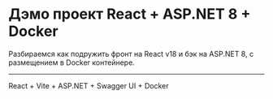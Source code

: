 # Дэмо проект React + ASP.NET 8 + Docker

Разбираемся как подружить фронт на React v18 и бэк на ASP.NET 8, с размещением в Docker контейнере.

---
React + Vite + ASP.NET + Swagger UI + Docker